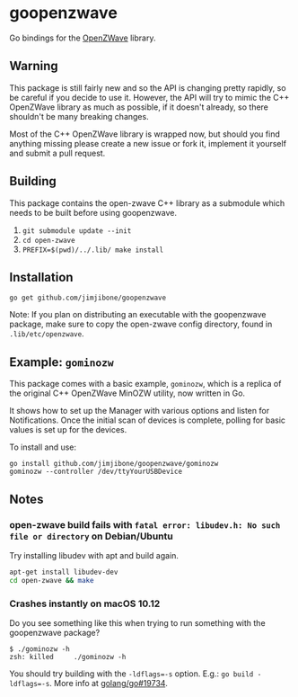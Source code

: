 # goopenzwave

Go bindings for the [OpenZWave](https://github.com/OpenZWave/open-zwave) library.

## Warning

This package is still fairly new and so the API is changing pretty rapidly, so be careful if you decide to use it. However, the API will try to mimic the C++ OpenZWave library as much as possible, if it doesn't already, so there shouldn't be many breaking changes.

Most of the C++ OpenZWave library is wrapped now, but should you find anything missing please create a new issue or fork it, implement it yourself and submit a pull request.

## Building

This package contains the open-zwave C++ library as a submodule which needs to be built before using goopenzwave.

1. `git submodule update --init`
2. `cd open-zwave`
3. `PREFIX=$(pwd)/../.lib/ make install`

## Installation

```
go get github.com/jimjibone/goopenzwave
```

Note: If you plan on distributing an executable with the goopenzwave package, make sure to copy the open-zwave config directory, found in `.lib/etc/openzwave`.

## Example: `gominozw`

This package comes with a basic example, `gominozw`, which is a replica of the original C++ OpenZWave MinOZW utility, now written in Go.

It shows how to set up the Manager with various options and listen for Notifications. Once the initial scan of devices is complete, polling for basic values is set up for the devices.

To install and use:

```
go install github.com/jimjibone/goopenzwave/gominozw
gominozw --controller /dev/ttyYourUSBDevice
```

## Notes

### open-zwave build fails with `fatal error: libudev.h: No such file or directory` on Debian/Ubuntu

Try installing libudev with apt and build again.

```sh
apt-get install libudev-dev
cd open-zwave && make
```

### Crashes instantly on macOS 10.12

Do you see something like this when trying to run something with the goopenzwave package?

```
$ ./gominozw -h
zsh: killed     ./gominozw -h
```

You should try building with the `-ldflags=-s` option. E.g.: `go build -ldflags=-s`. More info at [golang/go#19734](https://github.com/golang/go/issues/19734).
